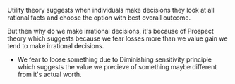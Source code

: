 Utility theory suggests when individuals make decisions they look at all rational facts and choose the option with best overall outcome.

But then why do we make irrational decisions, it's because of Prospect theory which suggests because we fear losses more than we value gain we tend to make irrational decisions.
- We fear to loose something due to Diminishing sensitivity principle which suggests the value we precieve of something maybe different from it's actual worth.